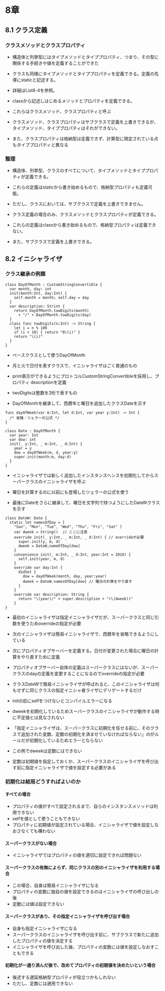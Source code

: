 # 8章

## 8.1 クラス定義

### クラスメソッドとクラスプロパティ

* 構造体と列挙型にはタイプメソッドとタイププロパティ、つまり、その型に関係する手続きや値を定義することができた
* クラスも同様にタイプメソッドとタイププロパティを定義できる。定義の先導にstaticと記述する。
* 詳細はList8-4を参照。

* classから記述しはじめるメソッドとプロパティを定義できる。
* これらはクラスメソッド、クラスプロパティと呼ぶ

* クラスメソッド、クラスプロパティはサブクラスで定義を上書きできるが、タイプメソッド、タイププロパティはそれができない。
* また、クラスプロパティは格納型は定義できず、計算型に限定されている点もタイププロパティと異なる

### 整理

* 構造体、列挙型、クラスのすべてについて、タイプメソッドとタイププロパティが定義できる。
* これらの定義はstaticから書き始めるもので、格納型プロパティも定義可能。
* ただし、クラスにおいては、サブクラスで定義を上書きできません。

* クラス定義の場合のみ、クラスメソッドとクラスプロパティが定義できる。
* これらの定義はclassから書き始めるもので、格納型プロパティは定義できない。
* また、サブクラスで定義を上書きできる。

## 8.2 イニシャライザ

### クラス継承の例題

```
class DayOfMonth : CustomStringConvertible {
  var month, day: int
  init(month:Int, day:Int) {
    self.month = month; self.day = day
  }
  var description: Strint {
    return DayOfMonth.towDigits(month)
      + "/" + DayOfMonth.towDigits(day)
  }
  class func towDigits(n:Int) -> String {
    let i = n % 100
    if (i < 10) { return "0\(i)" }
    return "\(i)"
  }
}
```

* ベースクラスとして使うDayOfMonth
* 月と火で日付を表すクラスで、イニシャライザはごく普通のもの
* print表示ができるようにプロトコルCustomStringConvertibleを採用し、プロパティ descriptionを定義
* twoDigitsは整数を2桁で表すもの

* DayOfMonthを継承して、西暦年と曜日を追加したクラスDateを示す

```
func dayOfWeek(var m:Int, let d:Int, var year y:Int) -> Int {
  /* 省略：ツェラーの公式 */
}

class Date : DayOfMonth {
  var year: Int
  var dow: int
  init(_ y:Int, _ m:Int, _ d:Int) {
    year = y
    dow = dayOfWeek(m, d, year:y)
    super.init(month:m, day:d)
  }
}
```

* イニシャライザでは新しく追加したインスタンスヘンスを初期化してからスーパークラスのイニシャライザを呼ぶ
* 曜日を計算するのに以前にも登場したツェラーの公式を使う

* 最後にDateをさらに継承して、曜日を文字列で持つようにしたDateWクラスを示す

```
class DateW: Date {
  static let namesOfDay = [
    "Sun", "Mon", "Tue", "Wed", "Thu", "Fri", "Sat" ]
    var dweek = String()  // ここに注意
    override init(_ y:Int, _ m:Int, _ d:Int) { // overrideが必要
      super.init(y, m, d)
      dweek = DateW,nameOfDay[dow]
    }
    convenience init(_ m:Int, _ d:Int, year:Int = 2016) {
      self.init(year, m, d)
    }
    override var day:Int {
      didSet {
        dow = dayOfWeek(month, day, year:year)
        dweek = DateW.namesOfDay[dow] // 曜日の計算をやり直す
      }
    }
    override var description: String {
      return "\(year)/" + super.description + "(\(dweek))"
    }
}
```

* 最初のイニシャライザは指定イニシャライザだが、スーパークラスと同じ引数を使うためoverrideの指定が必要
* 次のイニシャライザは簡易イニシャライザで、西暦年を省略できるようにしている
* 次にプロパティオブサーバーを定義する。日付が変更された場合に曜日の計算をやり直すために定義
* プロパティオブサーバー自体の定義はスーパークラスにはないが、スーパークラスのdayの定義を変更することになるのでoverrideの指定が必要

* クラスDateWで簡易イニシャライザが呼ばれると、このイニシャライザは何もせずに同じクラスの指定イニシャ者ライザにデリゲートするだけ
* initの前にselfをつけないとコンパイルエラーになる

* dweekを初期化しているためスーパークラスのイニシャライザが動作する時に不定値とは見なされない
* 「指定イニシャライザは、スーパークラスに初期化を任せる前に、そのクラスで追加された変数、定数の初期化を済ませていなければならない」のがルールだが初期化しているためエラーとならない

* この例でdweekは定数にはできない
* 定数は初期値を指定しておくか、スーパークラスのイニシャライザを呼び出す前に指定イニシャライザで値を設定する必要がある


### 初期化は結局どうすればよいのか

#### すべての場合
* プロパティの値がすべて設定されるまで、自らのインスタンスメソッドは利用できない
* selfを値として使うこともできない
* プロパティに初期値が設定されている場合、イニシャライザで値を設定しなおさなくても構わない

#### スーパークラスがない場合
* イニシャライザではプロパティの値を適切に設定できれば問題ない

#### スーパークラスの有無によらず、同じクラスの別のイニシャライザを利用する場合
* この場合、自身は簡易イニシャライザになる
* プロパティの変数に独自の値を設定できるのはイニシャライザの呼び出しの後
* 定数には値は設定できない

#### スーパークラスがあり、その指定イニシャライザを呼び出す場合
* 自身も指定イニシャライザになる
* スーパークラスのイニシャライザを呼び出す前に、サブクラスで新たに追加したプロパティの値を決定する
* イニシャライザを呼び出した後、プロパティの変数には値を設定しなおすこともできる

#### 初期化が一通り済んだ後で、改めてプロパティの初期値を決めたいという場合
* 後述する遅延格納型プロパティが役立つかもしれない
* ただし、定数には適用できない


